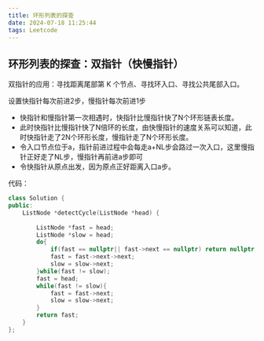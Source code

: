 ```yaml
---
title: 环形列表的探查
date: 2024-07-18 11:25:44
tags: Leetcode
---
```


## 环形列表的探查：双指针（快慢指针）
双指针的应用：寻找距离尾部第 K 个节点、寻找环入口、寻找公共尾部入口。

设置快指针每次前进2步，慢指针每次前进1步

- 快指针和慢指针第一次相遇时，快指针比慢指针快了N个环形链表长度。
- 此时快指针比慢指针快了N倍环的长度，由快慢指针的速度关系可以知道，此时快指针走了2N个环形长度，慢指针走了N个环形长度。
- 令入口节点位于a，指针前进过程中会每走a+NL步会路过一次入口，这里慢指针正好走了NL步，慢指针再前进a步即可
- 令快指针从原点出发，因为原点正好距离入口a步。

代码：
``` cpp
class Solution {
public:
    ListNode *detectCycle(ListNode *head) {
        
        ListNode *fast = head;
        ListNode *slow = head;
        do{
            if(fast == nullptr|| fast->next == nullptr) return nullptr;
            fast = fast->next->next;
            slow = slow->next;
        }while(fast != slow);
        fast = head;
        while(fast != slow){    
            fast = fast->next;
            slow = slow->next;
        }
        return fast;
    }
};

``` 